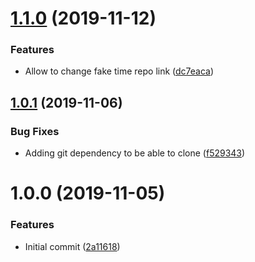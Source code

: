 # [1.1.0](https://github.com/mongodb-ansible-roles/ansible-role-faketime/compare/v1.0.1...v1.1.0) (2019-11-12)


### Features

* Allow to change fake time repo link ([dc7eaca](https://github.com/mongodb-ansible-roles/ansible-role-faketime/commit/dc7eacaea5a6f1ed28e18936e039d9d60e5dc9ed))

## [1.0.1](https://github.com/mongodb-ansible-roles/ansible-role-faketime/compare/v1.0.0...v1.0.1) (2019-11-06)


### Bug Fixes

* Adding git dependency to be able to clone ([f529343](https://github.com/mongodb-ansible-roles/ansible-role-faketime/commit/f529343ec78650b804f57ebf6e8bba4e3e139c54))

# 1.0.0 (2019-11-05)


### Features

* Initial commit ([2a11618](https://github.com/mongodb-ansible-roles/ansible-role-faketime/commit/2a11618c3e21b642fa57f6ccd17433d64c126fc3))
